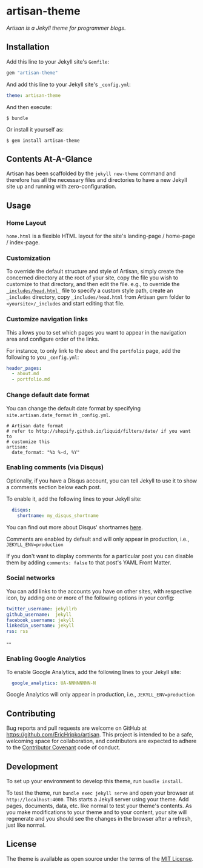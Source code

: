 # artisan-theme
*Artisan is a Jekyll theme for programmer blogs*.

## Installation

Add this line to your Jekyll site's `Gemfile`:

```ruby
gem "artisan-theme"
```

And add this line to your Jekyll site's `_config.yml`:

```yaml
theme: artisan-theme
```

And then execute:

    $ bundle

Or install it yourself as:

    $ gem install artisan-theme

## Contents At-A-Glance

Artisan has been scaffolded by the `jekyll new-theme` command and therefore has
all the necessary files and directories to have a new Jekyll site up and
running with zero-configuration.

## Usage

### Home Layout

`home.html` is a flexible HTML layout for the site's landing-page / home-page /
index-page.

### Customization

To override the default structure and style of Artisan, simply create the
concerned directory at the root of your site, copy the file you wish to
customize to that directory, and then edit the file.
e.g., to override the [`_includes/head.html `](_includes/head.html) file to
specify a custom style path, create an `_includes` directory,
copy `_includes/head.html` from Artisan gem folder to `<yoursite>/_includes` and
start editing that file.

### Customize navigation links

This allows you to set which pages you want to appear in the navigation area and configure order of the links.

For instance, to only link to the `about` and the `portfolio` page, add the following to you `_config.yml`:

```yaml
header_pages:
  - about.md
  - portfolio.md
```

### Change default date format

You can change the default date format by specifying `site.artisan.date_format`
in `_config.yml`.

```
# Artisan date format
# refer to http://shopify.github.io/liquid/filters/date/ if you want to
# customize this
artisan:
  date_format: "%b %-d, %Y"
```

### Enabling comments (via Disqus)

Optionally, if you have a Disqus account, you can tell Jekyll to use it to show
a comments section below each post.

To enable it, add the following lines to your Jekyll site:

```yaml
  disqus:
    shortname: my_disqus_shortname
```

You can find out more about Disqus' shortnames [here](https://help.disqus.com/customer/portal/articles/466208).

Comments are enabled by default and will only appear in production, i.e.,
`JEKYLL_ENV=production`

If you don't want to display comments for a particular post you can disable
them by adding `comments: false` to that post's YAML Front Matter.

### Social networks

You can add links to the accounts you have on other sites, with respective
icon, by adding one or more of the following options in your config:

```yaml
twitter_username: jekyllrb
github_username:  jekyll
facebook_username: jekyll
linkedin_username: jekyll
rss: rss
```

--

### Enabling Google Analytics

To enable Google Analytics, add the following lines to your Jekyll site:

```yaml
  google_analytics: UA-NNNNNNNN-N
```

Google Analytics will only appear in production, i.e., `JEKYLL_ENV=production`

## Contributing

Bug reports and pull requests are welcome on GitHub at https://github.com/EricHripko/artisan.
This project is intended to be a safe, welcoming space for collaboration, and
contributors are expected to adhere to the [Contributor Covenant](http://contributor-covenant.org)
code of conduct.

## Development

To set up your environment to develop this theme, run `bundle install`.

To test the theme, run `bundle exec jekyll serve` and open your browser
at `http://localhost:4000`. This starts a Jekyll server using your theme. Add
pages, documents, data, etc. like normal to test your theme's contents. As you
make modifications to your theme and to your content, your site will regenerate
and you should see the changes in the browser after a refresh, just like
normal.

## License

The theme is available as open source under the terms of the
[MIT License](https://opensource.org/licenses/MIT).
